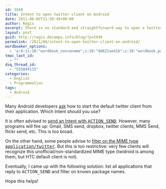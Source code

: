 ```yaml
---
id: 1949
title: Intent to open twitter client on Android
date: 2011-06-02T11:59:49+00:00
author: Régis
excerpt: There is no standard and straightforward way to open a twitter client on Android from your application. Here is how I do.
layout: post
guid: http://regis.decamps.info/blog/?p=1949
permalink: /2011/06/intent-to-open-twitter-client-on-android/
wordbooker_options:
  - 'a:8:{s:18:"wordbook_noncename";s:10:"dd621ae41b";s:18:"wordbook_page_post";s:4:"-100";s:18:"wordbook_orandpage";s:1:"2";s:23:"wordbook_default_author";s:1:"1";s:23:"wordbook_extract_length";s:3:"256";s:19:"wordbook_actionlink";s:3:"300";s:18:"wordbook_attribute";s:0:"";s:29:"wordbooker_status_update_text";s:33:"New blog post :  %title% - %link%";}'
tmac_last_id:
  - ""
dsq_thread_id:
  - "555844115"
categories:
  - English
  - Programmation
tags:
  - Android
---
```

Many Android developers [ask](http://stackoverflow.com/questions/2077008/android-intent-for-twitter-application) how to start the default twitter client from their application. Which Intent should you use?

It is often advised to [send an Intent with <tt>ACTION_SEND</tt>](http://stackoverflow.com/questions/2077008/android-intent-for-twitter-application/2077361#2077361). However, many programs will fire up: Gmail, SMS send, dropbox, twitter clients, MMS Send, flickr send, etc. This is too broad.

On the other hand, some people advise to [filter on the MIME type <tt>application/twitter</tt>](http://stackoverflow.com/questions/2077008/android-intent-for-twitter-application/2147163#2147163). But this is too restrictive: very few clients will recognize this unofficial/non-standardized MIME type (twidroid is among them, but HTC default client is not).

Eventually, I came up with the following solution: list all applications that reply to <tt>ACTION_SEND</tt> and filter on known package names.



Hope this helps!
